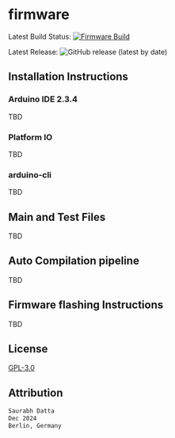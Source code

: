 # firmware

Latest Build Status: [![Firmware Build](https://github.com/dattasaurabh82/help-button-firmware/actions/workflows/build_main_firmware.yml/badge.svg)](https://github.com/dattasaurabh82/help-button-firmware/actions/workflows/build_main_firmware.yml)

Latest Release: ![GitHub release (latest by date)](https://img.shields.io/github/v/release/dattasaurabh82/help-button-firmware)

## Installation Instructions

### Arduino IDE 2.3.4

TBD

### Platform IO

TBD

### arduino-cli

TBD

## Main and Test Files

TBD

## Auto Compilation pipeline

TBD

## Firmware flashing Instructions

TBD

## License

[GPL-3.0](LICENSE)

## Attribution

```txt
Saurabh Datta
Dec 2024
Berlin, Germany
```
